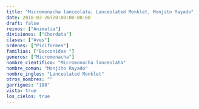```yaml
---
title: "Micromonacha lanceolata, Lanceolated Monklet, Monjito Rayado"
date: 2018-03-26T20:00:00-00:00
draft: false
reinos: ["Animalia"]
divisiones: ["Chordata"]
clases: ["Aves"]
ordenes: ["Piciformes"]
familias: ["Bucconidae "]
generos: ["Micromonacha"]
nombre_cientifico: "Micromonacha lanceolata"
nombre_comun: "Monjito Rayado"
nombre_ingles: "Lanceolated Monklet"
otros_nombres: ""
garrigues: "188"
vista: true
los_cielos: true
---
```

